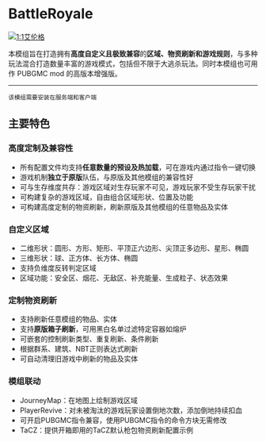 # BattleRoyale
[![1:1艾伦格](pic/Erangle%20Pochinki%2016：9.png)](https://space.bilibili.com/300364311)

本模组旨在打造拥有**高度自定义且极致兼容**的**区域、物资刷新和游戏规则**，与多种玩法混合打造数量丰富的游戏模式，包括但不限于大逃杀玩法。同时本模组也可用作 PUBGMC mod 的高版本增强版。

---

`该模组需要安装在服务端和客户端`

## 主要特色

### 高度定制及兼容性

- 所有配置文件均支持**任意数量的预设及热加载**，可在游戏内通过指令一键切换
- 游戏机制**独立于原版**队伍，与原版及其他模组的兼容性好
- 可与生存维度共存：游戏区域对生存玩家不可见，游戏玩家不受生存玩家干扰
- 可构建复杂的游戏区域，自由组合区域形状、位置及功能
- 可构建高度定制的物资刷新，刷新原版及其他模组的任意物品及实体

### 自定义区域

- 二维形状：圆形、方形、矩形、平顶正六边形、尖顶正多边形、星形、椭圆
- 三维形状：球、正方体、长方体、椭圆
- 支持负维度反转判定区域
- 区域功能：安全区、烟花、无敌区、补充能量、生成粒子、状态效果

### 定制物资刷新

- 支持刷新任意模组的物品、实体
- 支持**原版箱子刷新**，可用黑白名单过滤特定容器如熔炉
- 可嵌套的控制刷新类型、重复刷新、条件刷新
- 根据群系、建筑、NBT正则表达式刷新
- 可自动清理旧游戏中刷新的物品及实体

### 模组联动

- JourneyMap：在地图上绘制游戏区域
- PlayerRevive：对未被淘汰的游戏玩家设置倒地次数，添加倒地持续扣血
- 可开启PUBGMC指令兼容，使用PUBGMC指令的命令方块无需修改
- TaCZ：提供开箱即用的TaCZ默认枪包物资刷新配置示例